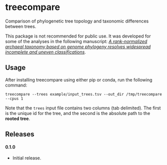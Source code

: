 # treecompare

Comparison of phylogenetic tree topology and taxonomic differences between trees.

This package is not recommended for public use. It was developed for some of the
analyses in the following manuscript: 
[*A rank-normalized archaeal taxonomy based on genome phylogeny resolves widespread incomplete and uneven classifications*](https://www.biorxiv.org/content/10.1101/2020.03.01.972265v1).

## Usage
After installing treecompare using either pip or conda, run the following command:

 `treecompare --trees example/input_trees.tsv --out_dir /tmp/treecompare --cpus 1`
 
 Note that the `trees` input file contains two columns (tab delimited). The first
 is the unique id for the tree, and the second is the absolute path to the **rooted tree**.


 
 
 ## Releases
 #### 0.1.0
 * Initial release.
